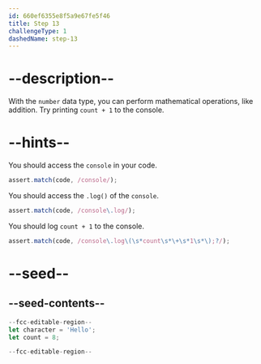 ```yaml
---
id: 660ef6355e8f5a9e67fe5f46
title: Step 13
challengeType: 1
dashedName: step-13
---
```


# --description--

With the `number` data type, you can perform mathematical operations, like addition. Try printing `count + 1` to the console.

# --hints--

You should access the `console` in your code.

```js
assert.match(code, /console/);
```

You should access the `.log()` of the `console`.

```js
assert.match(code, /console\.log/);
```

You should log `count + 1` to the console.

```js
assert.match(code, /console\.log\(\s*count\s*\+\s*1\s*\);?/);
```

# --seed--

## --seed-contents--

```js
--fcc-editable-region--
let character = 'Hello';
let count = 8;

--fcc-editable-region--
```

